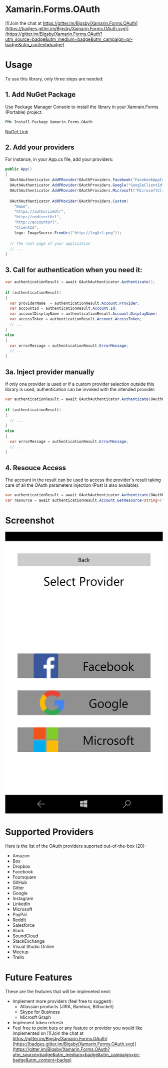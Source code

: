 # Xamarin.Forms.OAuth

[![Join the chat at https://gitter.im/Bigsby/Xamarin.Forms.OAuth](https://badges.gitter.im/Bigsby/Xamarin.Forms.OAuth.svg)](https://gitter.im/Bigsby/Xamarin.Forms.OAuth?utm_source=badge&utm_medium=badge&utm_campaign=pr-badge&utm_content=badge)


# Usage

To use this library, only three steps are needed:

## 1. Add NuGet Package
Use Package Manager Console to install the library in your Xamrain.Forms (Portable) project.
```bat
PM> Install-Package Xamarin.Forms.OAuth 
```
[NuGet Link](https://www.nuget.org/packages/Xamarin.Forms.OAuth/)

## 2. Add your providers
For instance, in your App.cs file, add your providers:
```cs
public App()
{
  OAuthAuthenticator.AddPRovider(OAuthProviders.Facebook("FacebookAppId"));
  OAuthAuthenticator.AddPRovider(OAuthProviders.Google("GoogleClientId", "RedirectUrlConfiguredInGoogleAppConsole"));
  OAuthAuthenticator.AddPRovider(OAuthProviders.Microsoft("MicrosoftClientId", "RedirectUrlConfiguredInMicrosoftDeveloperApp"));
  
  OAuthAuthenticator.AddPRovider(OAuthProviders.Custom(
    "Name", 
    "https://authorizeUlr", 
    "http://redirectUrl", 
    "http://accountUrl", 
    "ClientId", 
    logo: ImageSource.FromUri("http://logUrl.png"));
  
  // The root page of your application
  // ...
}
```

## 3. Call for authentication when you need it:
```cs
var authenticationResult = await OAuthAuthenticator.Authenticate();

if (authenticationResult)
{
  var providerName  = authenticationResult.Account.Provider;
  var accountId = authenticationResult.Account.Id;
  var accountDisplayName = authenticationResult.Account.DisplayName;
  var accessToken = authenticationResult.Account.AccessToken;
  // ...
}
else
{
  var errorMessage = authenticationResult.ErrorMessage;
  // ...
}
```

## 3a. Inject provider manually
If only one provider is used or if a custom provider selection outside this library is used, authentication can be invoked with the intended provider:
```cs
var authenticationResult = await OAuthAuthenticator.Authenticate(OAuthProvider.Facebook("FacebookAppId"));

if (authenticationResult)
{
  // ...
}
else
{
  var errorMessage = authenticationResult.ErrorMessage;
  // ...
}
```

## 4. Resouce Access
The account in the result can be used to access the provider's result taking care of all the OAuth parameters injection (Post is also available):
```cs
var authenticationResult = await OAuthAuthenticator.Authenticate(OAuthProvider.Facebook("FacebookAppId"));
var resource = await authenticationResult.Account.GetResource<string>("https://graph.facebook.com/v2.5/me");
```

# Screenshot
![alt text](Screenshots/W10MobileScreenshot.png "Windows 10 Mobile")

# Supported Providers

Here is the list of the OAuth providers suported out-of-the-box (20):
* Amazon
* Box
* Dropbox
* Facebook
* Foursquare
* GitHub
* Gitter
* Google
* Instagram
* LinkedIn
* Microsoft
* PayPal
* ReddIt
* Salesforce
* Slack
* SoundCloud
* StackExchange
* Visual Studio Online
* Meetup
* Trello

# Future Features
These are the features that will be impleneted next:
* Implement more providers (feel free to suggest):
  * Atlassian products (JIRA, Bamboo, Bitbucket)
  * Skype for Business
  * Microsft Graph
* Implement token refresh
* Feel free to point buts or any feature or provider you would like implemented on  [![Join the chat at https://gitter.im/Bigsby/Xamarin.Forms.OAuth](https://badges.gitter.im/Bigsby/Xamarin.Forms.OAuth.svg)](https://gitter.im/Bigsby/Xamarin.Forms.OAuth?utm_source=badge&utm_medium=badge&utm_campaign=pr-badge&utm_content=badge)

